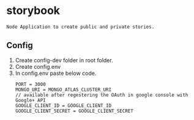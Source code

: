 # storybook

    Node Application to create public and private stories.

## Config

1. Create config-dev folder in root folder.
2. Create config.env
3. In config.env paste below code.
   ```
   PORT = 3000
   MONGO_URI = MONGO_ATLAS_CLUSTER_URI
   // available after regestering the OAuth in google console with Google+ API
   GOOGLE_CLIENT_ID = GOOGLE_CLIENT_ID
   GOOGLE_CLIENT_SECRET = GOOGLE_CLIENT_SECRET
   ```
